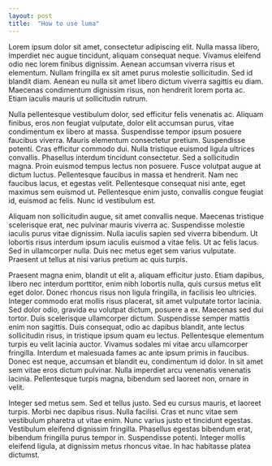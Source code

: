 ```yaml
---
layout: post
title:  "How to use luma"
---
```

Lorem ipsum dolor sit amet, consectetur adipiscing elit. Nulla massa libero, imperdiet nec augue tincidunt, aliquam consequat neque. Vivamus eleifend odio nec lorem finibus dignissim. Aenean accumsan viverra risus et elementum. Nullam fringilla ex sit amet purus molestie sollicitudin. Sed id blandit diam. Aenean eu nulla sit amet libero dictum viverra sagittis eu diam. Maecenas condimentum dignissim risus, non hendrerit lorem porta ac. Etiam iaculis mauris ut sollicitudin rutrum.

Nulla pellentesque vestibulum dolor, sed efficitur felis venenatis ac. Aliquam finibus, eros non feugiat vulputate, dolor elit accumsan purus, vitae condimentum ex libero at massa. Suspendisse tempor ipsum posuere faucibus viverra. Mauris elementum consectetur pretium. Suspendisse potenti. Cras efficitur commodo dui. Nulla tristique euismod ligula ultrices convallis. Phasellus interdum tincidunt consectetur. Sed a sollicitudin magna. Proin euismod tempus lectus non posuere. Fusce volutpat augue at dictum luctus. Pellentesque faucibus in massa et hendrerit. Nam nec faucibus lacus, et egestas velit. Pellentesque consequat nisi ante, eget maximus sem euismod ut. Pellentesque enim justo, convallis congue feugiat id, euismod ac felis. Nunc id vestibulum est.

Aliquam non sollicitudin augue, sit amet convallis neque. Maecenas tristique scelerisque erat, nec pulvinar mauris viverra ac. Suspendisse molestie iaculis purus vitae dignissim. Nulla iaculis sapien sed viverra bibendum. Ut lobortis risus interdum ipsum iaculis euismod a vitae felis. Ut ac felis lacus. Sed in ullamcorper nulla. Duis nec metus eget sem varius vulputate. Praesent ut tellus at nisi varius pretium ac quis turpis.

Praesent magna enim, blandit ut elit a, aliquam efficitur justo. Etiam dapibus, libero nec interdum porttitor, enim nibh lobortis nulla, quis cursus metus elit eget dolor. Donec rhoncus risus non ligula fringilla, in facilisis leo ultricies. Integer commodo erat mollis risus placerat, sit amet vulputate tortor lacinia. Sed dolor odio, gravida eu volutpat dictum, posuere a ex. Maecenas sed dui tortor. Duis scelerisque ullamcorper dictum. Suspendisse semper mattis enim non sagittis. Duis consequat, odio ac dapibus blandit, ante lectus sollicitudin risus, in tristique ipsum quam eu lectus. Pellentesque elementum turpis eu velit lacinia auctor. Vivamus sodales mi vitae arcu ullamcorper fringilla. Interdum et malesuada fames ac ante ipsum primis in faucibus. Donec est neque, accumsan et blandit eu, condimentum id dolor. In sit amet sem vitae eros dictum pulvinar. Nulla imperdiet arcu venenatis venenatis lacinia. Pellentesque turpis magna, bibendum sed laoreet non, ornare in velit.

Integer sed metus sem. Sed et tellus justo. Sed eu cursus mauris, et laoreet turpis. Morbi nec dapibus risus. Nulla facilisi. Cras et nunc vitae sem vestibulum pharetra ut vitae enim. Nunc varius justo et tincidunt egestas. Vestibulum eleifend dignissim fringilla. Phasellus egestas bibendum erat, bibendum fringilla purus tempor in. Suspendisse potenti. Integer mollis eleifend ligula, at dignissim metus rhoncus vitae. In hac habitasse platea dictumst.

